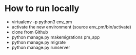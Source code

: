# How to run locally

- virtualenv -p python3 env_pm
- activate the new environment (source env_pm/bin/activate)
- clone from Github
- python manage.py makemigrations pm_app
- python manage.py migrate
- python manage.py runserver
